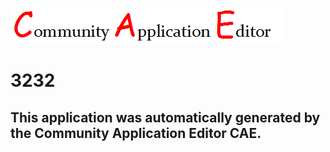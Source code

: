 ![CAE](https://github.com/CAE-Community-Application-Editor/application-3232/blob/master/img/logo.png)  

3232
===================


This application was automatically generated by the Community Application Editor CAE.  
---------------
